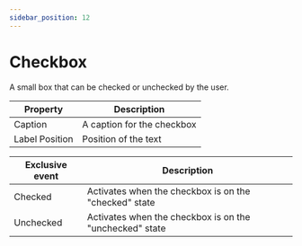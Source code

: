 ```yaml
---
sidebar_position: 12
---
```

# Checkbox

A small box that can be checked or unchecked by the user.

| **Property** | **Description** |
| --- | --- |
| Caption | A caption for the checkbox |
| Label Position | Position of the text |

| Exclusive event | Description |
| --- | --- |
| Checked | Activates when the checkbox is on the "checked" state |
| Unchecked | Activates when the checkbox is on the "unchecked" state |
